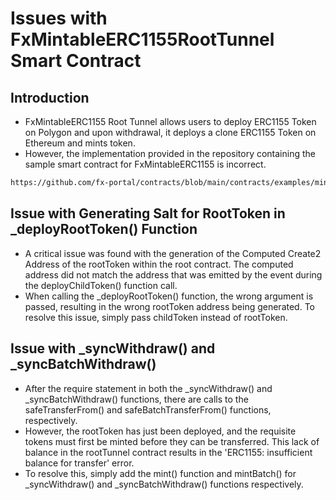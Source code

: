 # Issues with FxMintableERC1155RootTunnel Smart Contract

## Introduction
- FxMintableERC1155 Root Tunnel allows users to deploy ERC1155 Token on Polygon and upon withdrawal, it deploys a clone ERC1155 Token on Ethereum and mints token. 
- However, the implementation provided in the repository containing the sample smart contract for FxMintableERC1155 is incorrect.
```sh
https://github.com/fx-portal/contracts/blob/main/contracts/examples/mintable-erc1155-transfer/FxMintableERC1155RootTunnel.sol 
```
## Issue with Generating Salt for RootToken in _deployRootToken() Function
- A critical issue was found with the generation of the Computed Create2 Address of the rootToken within the root contract. The computed address did not match the address that was emitted by the event during the deployChildToken() function call.
- When calling the _deployRootToken() function, the wrong argument is passed, resulting in the wrong rootToken address being generated. To resolve this issue, simply pass childToken instead of rootToken.
  
## Issue with _syncWithdraw() and _syncBatchWithdraw()
- After the require statement in both the _syncWithdraw() and _syncBatchWithdraw() functions, there are calls to the safeTransferFrom() and safeBatchTransferFrom() functions, respectively. 
- However, the rootToken has just been deployed, and the requisite tokens must first be minted before they can be transferred. This lack of balance in the rootTunnel contract results in the 'ERC1155: insufficient balance for transfer' error.
- To resolve this, simply add the mint() function and mintBatch() for _syncWithdraw() and _syncBatchWithdraw() functions respectively.